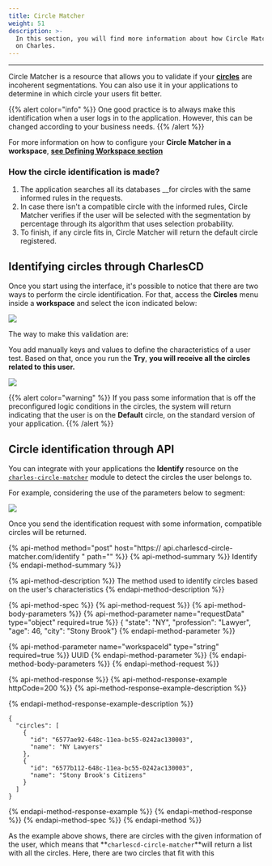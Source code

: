 ```yaml
---
title: Circle Matcher
weight: 51
description: >-
  In this section, you will find more information about how Circle Matcher works
  on Charles.
---
```


---

Circle Matcher is a resource that allows you to validate if your [**circles**](circles) are incoherent segmentations. You can also use it in your applications to determine in which circle your users fit better.

{{% alert color="info" %}}
One good practice is to always make this identification when a user logs in to the application. However, this can be changed according to your business needs.
{{% /alert %}}

For more information on how to configure your **Circle Matcher in a workspace**, [**see Defining Workspace section**](../../get-started/defining-a-workspace/circle-matcher) 

### **How the circle identification is made?** 

1. The application searches all its databases __for circles with the same informed rules in the requests.
2. In case there isn't a compatible circle with the informed rules, Circle Matcher verifies if the user will be selected with the segmentation by percentage through its algorithm that uses selection probability. 
3. To finish, if any circle fits in, Circle Matcher will return the default circle registered. 

## Identifying circles through CharlesCD

Once you start using the interface, it's possible to notice that there are two ways to perform the circle identification. For that, access the **Circles** menu inside a **workspace** and select the icon indicated below:

![](//circle-matcher%20%281%29.png)

The  way to make this validation are:

You add manually keys and values to define the characteristics of a user test. Based on that, once you run the **Try**,  **you will receive all the circles related to this user.**  

![](//circle-matcher.gif)

{{% alert color="warning" %}}
If you pass some information that is off the preconfigured logic conditions in the circles, the system will return indicating that the user is on the **Default** circle, on the standard version of your application.
{{% /alert %}}

## Circle identification through API

You can integrate with your applications the **Identify** resource on the [`charles-circle-matcher`](https://github.com/ZupIT/charlescd/tree/master/circle-matcher) module to detect the circles the user belongs to.

For example, considering the use of the parameters below to segment:

![](//circlematcher-identificacao-de-circulos-atraves-da-api%20%281%29.png)

Once you send the identification request with some information, compatible circles will be returned.

{% api-method method="post" host="https:// api.charlescd-circle-matcher.com/identify " path="" %}}
{% api-method-summary %}}
Identify
{% endapi-method-summary %}}

{% api-method-description %}}
The method used to identify circles based on the user's characteristics
{% endapi-method-description %}}

{% api-method-spec %}}
{% api-method-request %}}
{% api-method-body-parameters %}}
{% api-method-parameter name="requestData" type="object" required=true %}}
{ "state": "NY", "profession": "Lawyer", "age": 46, "city": "Stony Brook"}
{% endapi-method-parameter %}}

{% api-method-parameter name="workspaceId" type="string" required=true %}}
UUID
{% endapi-method-parameter %}}
{% endapi-method-body-parameters %}}
{% endapi-method-request %}}

{% api-method-response %}}
{% api-method-response-example httpCode=200 %}}
{% api-method-response-example-description %}}

{% endapi-method-response-example-description %}}

```text
{
  "circles": [
    {
      "id": "6577ae92-648c-11ea-bc55-0242ac130003",
      "name": "NY Lawyers"
    },
    {
      "id": "6577b112-648c-11ea-bc55-0242ac130003",
      "name": "Stony Brook's Citizens"
    }
  ]
}
```
{% endapi-method-response-example %}}
{% endapi-method-response %}}
{% endapi-method-spec %}}
{% endapi-method %}}

As the example above shows, there are circles with the given information of the user, which means that **`charlescd-circle-matcher`**will return a list with all the circles. Here, there are two circles that fit with this
